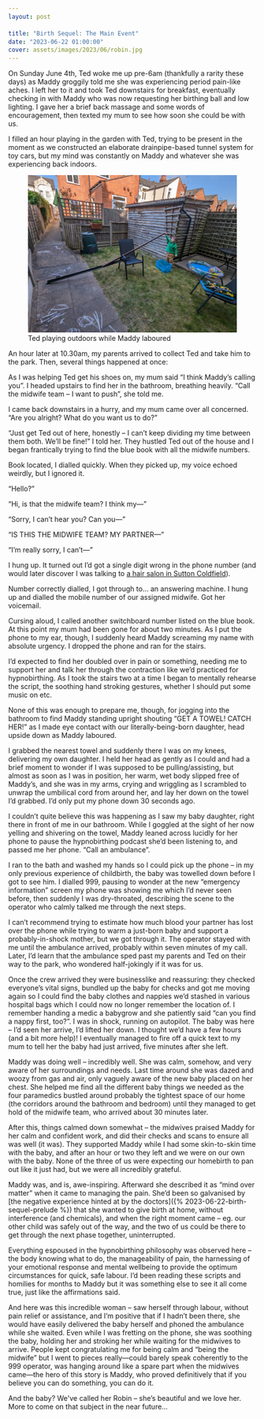 ```yaml
---
layout: post

title: "Birth Sequel: The Main Event"
date: "2023-06-22 01:00:00"
cover: assets/images/2023/06/robin.jpg
---
```


On Sunday June 4th, Ted woke me up pre-6am (thankfully a rarity these days) as Maddy groggily told me she was experiencing period pain-like aches. I left her to it and took Ted downstairs for breakfast, eventually checking in with Maddy who was now requesting her birthing ball and low lighting. I gave her a brief back massage and some words of encouragement, then texted my mum to see how soon she could be with us.

I filled an hour playing in the garden with Ted, trying to be present in the moment as we constructed an elaborate drainpipe-based tunnel system for toy cars, but my mind was constantly on Maddy and whatever she was experiencing back indoors.

<figure class="kg-card kg-image-card kg-card-hascaption"><img src="/assets/images/2023/06/ted-garden.jpg" class="kg-image" alt loading="lazy"><figcaption>Ted playing outdoors while Maddy laboured</figcaption></figure>

An hour later at 10.30am, my parents arrived to collect Ted and take him to the park. Then, several things happened at once:

As I was helping Ted get his shoes on, my mum said “I think Maddy’s calling you”. I headed upstairs to find her in the bathroom, breathing heavily. “Call the midwife team – I want to push”, she told me.

I came back downstairs in a hurry, and my mum came over all concerned. “Are you alright? What do you want us to do?”

“Just get Ted out of here, honestly – I can’t keep dividing my time between them both. We’ll be fine!” I told her. They hustled Ted out of the house and I began frantically trying to find the blue book with all the midwife numbers.

Book located, I dialled quickly. When they picked up, my voice echoed weirdly, but I ignored it.

“Hello?”

“Hi, is that the midwife team? I think my—”

“Sorry, I can’t hear you? Can you—”

“IS THIS THE MIDWIFE TEAM? MY PARTNER—”

“I’m really sorry, I can’t—”

I hung up. It turned out I’d got a single digit wrong in the phone number (and would later discover I was talking to [a hair salon in Sutton Coldfield](https://goo.gl/maps/9hs2pQZE39ite52J8)).

Number correctly dialled, I got through to… an answering machine. I hung up and dialled the mobile number of our assigned midwife. Got her voicemail.

Cursing aloud, I called another switchboard number listed on the blue book. At this point my mum had been gone for about two minutes. As I put the phone to my ear, though, I suddenly heard Maddy screaming my name with absolute urgency. I dropped the phone and ran for the stairs.

I’d expected to find her doubled over in pain or something, needing me to support her and talk her through the contraction like we’d practiced for hypnobirthing. As I took the stairs two at a time I began to mentally rehearse the script, the soothing hand stroking gestures, whether I should put some music on etc.

None of this was enough to prepare me, though, for jogging into the bathroom to find Maddy standing upright shouting “GET A TOWEL! CATCH HER!” as I made eye contact with our literally-being-born daughter, head upside down as Maddy laboured.

I grabbed the nearest towel and suddenly there I was on my knees, delivering my own daughter. I held her head as gently as I could and had a brief moment to wonder if I was supposed to be pulling/assisting, but almost as soon as I was in position, her warm, wet body slipped free of Maddy’s, and she was in my arms, crying and wriggling as I scrambled to unwrap the umbilical cord from around her, and lay her down on the towel I’d grabbed. I’d only put my phone down 30 seconds ago.

I couldn’t quite believe this was happening as I saw my baby daughter, right there in front of me in our bathroom. While I goggled at the sight of her now yelling and shivering on the towel, Maddy leaned across lucidly for her phone to pause the hypnobirthing podcast she’d been listening to, and passed me her phone. “Call an ambulance”.

I ran to the bath and washed my hands so I could pick up the phone – in my only previous experience of childbirth, the baby was towelled down before I got to see him. I dialled 999, pausing to wonder at the new “emergency information” screen my phone was showing me which I’d never seen before, then suddenly I was dry-throated, describing the scene to the operator who calmly talked me through the next steps.

I can’t recommend trying to estimate how much blood your partner has lost over the phone while trying to warm a just-born baby and support a probably-in-shock mother, but we got through it. The operator stayed with me until the ambulance arrived, probably within seven minutes of my call. Later, I’d learn that the ambulance sped past my parents and Ted on their way to the park, who wondered half-jokingly if it was for us.

Once the crew arrived they were businesslike and reassuring: they checked everyone’s vital signs, bundled up the baby for checks and got me moving again so I could find the baby clothes and nappies we’d stashed in various hospital bags which I could now no longer remember the location of. I remember handing a medic a babygrow and she patiently said “can you find a nappy first, too?”. I was in shock, running on autopilot. The baby was here – I’d seen her arrive, I’d lifted her down. I thought we’d have a few hours (and a bit more help)! I eventually managed to fire off a quick text to my mum to tell her the baby had just arrived, five minutes after she left.

Maddy was doing well – incredibly well. She was calm, somehow, and very aware of her surroundings and needs. Last time around she was dazed and woozy from gas and air, only vaguely aware of the new baby placed on her chest. She helped me find all the different baby things we needed as the four paramedics bustled around probably the tightest space of our home (the corridors around the bathroom and bedroom) until they managed to get hold of the midwife team, who arrived about 30 minutes later.

After this, things calmed down somewhat – the midwives praised Maddy for her calm and confident work, and did their checks and scans to ensure all was well (it was). They supported Maddy while I had some skin-to-skin time with the baby, and after an hour or two they left and we were on our own with the baby. None of the three of us were expecting our homebirth to pan out like it just had, but we were all incredibly grateful.

Maddy was, and is, awe-inspiring. Afterward she described it as “mind over matter” when it came to managing the pain. She’d been so galvanised by [the negative experience hinted at by the doctors]({% 2023-06-22-birth-sequel-prelude %}) that she wanted to give birth at home, without interference (and chemicals), and when the right moment came – eg. our other child was safely out of the way, and the two of us could be there to get through the next phase together, uninterrupted.

Everything espoused in the hypnobirthing philosophy was observed here – the body knowing what to do, the manageability of pain, the harnessing of your emotional response and mental wellbeing to provide the optimum circumstances for quick, safe labour. I’d been reading these scripts and homilies for months to Maddy but it was something else to see it all come true, just like the affirmations said.

And here was this incredible woman – saw herself through labour, without pain relief or assistance, and I’m positive that if I hadn’t been there, she would have easily delivered the baby herself and phoned the ambulance while she waited. Even while I was fretting on the phone, she was soothing the baby, holding her and stroking her while waiting for the midwives to arrive. People kept congratulating me for being calm and “being the midwife” but I went to pieces really—could barely speak coherently to the 999 operator, was hanging around like a spare part when the midwives came—the hero of this story is Maddy, who proved definitively that if you believe you can do something, you can do it.

And the baby? We've called her Robin – she’s beautiful and we love her. More to come on that subject in the near future…
